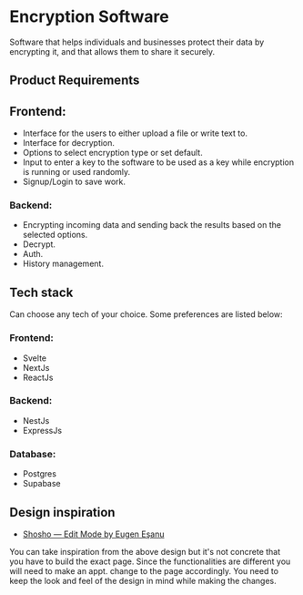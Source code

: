 # Encryption Software
Software that helps individuals and businesses protect their data by encrypting it, and that allows them to share it securely.

## Product Requirements

## Frontend: 
- Interface for the users to either upload a file or write text to.
- Interface for decryption.
- Options to select encryption type or set default.
- Input to enter a key to the software to be used as a key while encryption is running or used randomly.
- Signup/Login to save work. 




### Backend:
- Encrypting incoming data and sending back the results based on the selected options.
- Decrypt.
- Auth.
- History management.


## Tech stack
Can choose any tech of your choice. Some preferences are listed below:

### Frontend: 
- Svelte
- NextJs
- ReactJs
### Backend: 
- NestJs
- ExpressJs
### Database:
- Postgres
- Supabase

## Design inspiration

- [Shosho — Edit Mode by Eugen Eşanu](https://dribbble.com/shots/14093098-Shosho-Edit-Mode/attachments/5714520?mode=media)



You can take inspiration from the above design but it's not concrete that you have to build the exact page. Since the functionalities are different you will need to make an appt. change to the page accordingly. You need to keep the look and feel of the design in mind while making the changes.
